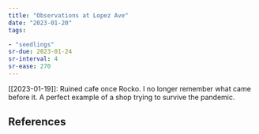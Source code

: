 ```yaml
---
title: "Observations at Lopez Ave"
date: "2023-01-20"
tags:

- "seedlings"
sr-due: 2023-01-24
sr-interval: 4
sr-ease: 270
---
```


[[2023-01-19]]: Ruined cafe once Rocko. I no longer remember what came before it. A perfect example of a shop trying to survive the pandemic.

## References